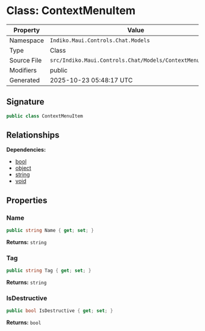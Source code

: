 # Class: ContextMenuItem

| Property | Value |
|----------|-------|
| Namespace | `Indiko.Maui.Controls.Chat.Models` |
| Type | Class |
| Source File | `src/Indiko.Maui.Controls.Chat/Models/ContextMenuItem.cs` |
| Modifiers | public |
| Generated | 2025-10-23 05:48:17 UTC |

## Signature

```csharp
public class ContextMenuItem
```

## Relationships

**Dependencies:**
- [bool](bool.md)
- [object](object.md)
- [string](string.md)
- [void](void.md)

## Properties

### Name

```csharp
public string Name { get; set; }
```

**Returns:** `string`

### Tag

```csharp
public string Tag { get; set; }
```

**Returns:** `string`

### IsDestructive

```csharp
public bool IsDestructive { get; set; }
```

**Returns:** `bool`

